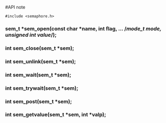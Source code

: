 #API note
```
#include <semaphore.h>
```

### sem\_t *sem\_open(const char *name, int flag, ... /*mode_t mode, unsigned int value*/);
### int sem\_close(sem\_t *sem);
### int sem\_unlink(sem\_t *sem);
### int sem\_wait(sem\_t *sem);
### int sem\_trywait(sem\_t *sem);
### int sem\_post(sem\_t *sem);
### int sem\_getvalue(sem\_t *sem, int *valp);
